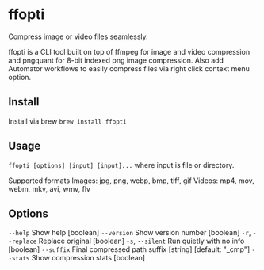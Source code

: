 # ffopti
Compress image or video files seamlessly.

ffopti is a CLI tool built on top of ffmpeg for image and video compression and pngquant for 8-bit indexed png image compression. 
Also add Automator workflows to easily compress files via right click context menu option.

## Install
Install via brew
`brew install ffopti`

## Usage
`ffopti [options] [input] [input]...`
where input is file or directory.

Supported formats
Images: jpg, png, webp, bmp, tiff, gif
Videos: mp4, mov, webm, mkv, avi, wmv, flv

## Options
`--help`            Show help [boolean]
`--version`         Show version number [boolean]
`-r`, `--replace`   Replace original [boolean]
`-s`, `--silent`    Run quietly with no info [boolean]
`--suffix`          Final compressed path suffix [string] [default: "_cmp"]
`--stats`           Show compression stats [boolean]
